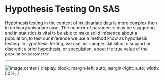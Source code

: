 # Hypothesis Testing On SAS 

Hypothesis testing in the context of multivariate data is more complex then in ordinary univariate case. The number of parameters may be staggering and in statistics is vital to be able to make solid inference about a population, to test our inference we use a method know as hypothesis testing. In hypothesis testing, we use our sample statisitcs to support or discredit a prior hypothesis, or speculation, about the true value of the population parameter.  

************

![image](https://user-images.githubusercontent.com/45861503/76158013-001e5380-60c6-11ea-8fbb-6ac8f12a7b6a.png).center {
  display: block;
  margin-left: auto;
  margin-right: auto;
  width: 50%;
}


